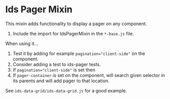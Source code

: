 # Ids Pager Mixin

This mixin adds functionality to display a pager on any component.

1. Include the import for IdsPagerMixin in the `*-base.js` file.

When using it...

1. Test it by adding for example `pagination="client-side"` on the component.
2. Consider adding a test to ids-pager tests.
3. If `pagination="client-side"` is set then
4. If `pager-container` is set on the component, will search given selector in its parents and will add pager to that location.

See `ids-data-grid/ids-data-grid.js` for a good example.
